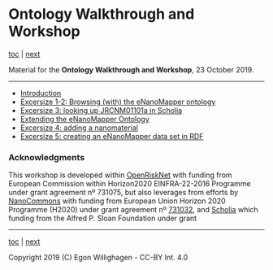 # Ontology Walkthrough and Workshop

[toc](./README.md) | [next](intro.md)

Material for the **Ontology Walkthrough and Workshop**, 23 October 2019.

---

* [Introduction](intro.md)
* [Excersize 1-2: Browsing (with) the eNanoMapper ontology](browsing.md)
* [Excersize 3: looking up JRCNM01101a in Scholia](scholia.md)
* [Extending the eNanoMapper Ontology](extending.md)
* [Excersize 4: adding a nanomaterial](nanomaterial.md)
* [Excersize 5: creating an eNanoMapper data set in RDF](rdf.md)

### Acknowledgments

This workshop is developed within [OpenRiskNet](https://openrisknet.org/) with funding from European Commission within Horizon2020
EINFRA-22-2016 Programme under grant agreement nº 731075, 
but also leverages from efforts by [NanoCommons](https://www.nanocommons.eu/) with funding from European Union Horizon 2020 Programme (H2020)
under grant agreement nº [731032](https://cordis.europa.eu/project/rcn/212586/en),
and [Scholia](https://tools.wmflabs.org/scholia/) which funding from the Alfred P. Sloan Foundation under grant

---

[toc](./README.md) | [next](intro.md)

Copyright 2019 (C) Egon Willighagen - CC-BY Int. 4.0
